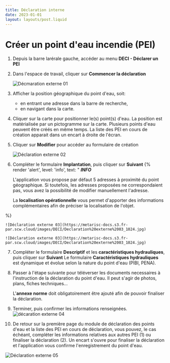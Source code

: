```yaml
---
title: Déclaration interne
date: 2023-01-01
layout: layouts/post.liquid
---
```


# Créer un point d'eau incendie (PEI)

1. Depuis la barre larérale gauche, accéder au menu **DECI - Déclarer un PEI** 
2. Dans l'espace de travail, cliquer sur **Commencer la déclaration**
  
   ![Décmaration externe 01](https://metarisc-docs.s3.fr-par.scw.cloud/images/DECI/Declaration%20externe%2001_1024.jpg)
   
3. Afficher la position géographique du point d'eau, soit:
   -    en entrant une adresse dans la barre de recherche,
   -    en navigant dans la carte.
  

4. Cliquer sur la carte pour positionner le(s) point(s) d'eau. La position est matérialisée par un pictogramme sur la carte. Plusieurs points d'eau peuvent être créés en même temps. La liste des PEI en cours de création apparait dans un encart à droite de l'écran.

5. Cliquer sur **Modifier** pour accéder au formulaire de création

    ![Déclaration externe 02](https://metarisc-docs.s3.fr-par.scw.cloud/images/DECI/Declaration%20externe%2002_1024.jpg)


6. Compléter le formulaire **Implantation**, puis cliquer sur **Suivant**
{%
    render 'alert',
    level: 'info',
    text: "
    **_INFO_**

    L'application vous propose par défaut 5 adresses à proximité du point géographique. Si toutefois, les adresses proposées ne correspondaient pas, vous avez la possibilité de modifier manuellement l'adresse.

    La **localisation opérationnelle** vous permet d'apporter des informations complémentaires afin de préciser la localisation de l'objet.

%}

    ![Déclaration externe 03](https://metarisc-docs.s3.fr-par.scw.cloud/images/DECI/Declaration%20externe%2003_1024.jpg)

    ![Déclaration externe 03](https://metarisc-docs.s3.fr-par.scw.cloud/images/DECI/Declaration%20externe%2003_1024.jpg)


7. Compléter le formulaire **Descriptif** et les **caractéristiques hydrauliques**, puis cliquer sur **Suivant**
    Le formulaire **Caractéristiques hydrauliques** est dynamique et évolue selon la nature du point d'eau (PIBI, PENA).

8.  Passer à l'étape suivante pour téléverser les documents necessaires à l'instruction de la déclaration du point d'eau. Il peut s'agir de photos, plans, fiches techniques... 
    
    L'**annexe norme** doit obligatoirement être ajouté afin de pouvoir finaliser la déclaration. 

9.  Terminer, puis confirmer les informations renseignées.    
![décaration externe 04](https://metarisc-docs.s3.fr-par.scw.cloud/images/DECI/Declaration%20externe%2004_1024.jpg)

10.  De retour sur la première page du module de déclaration des points d'eau et la liste des PEI en cours de déclaration, vous pouvez, le cas échéant, compléter les informations relatives aux autres PEI (1) ou finaliser la déclaration (2). Un encart s'ouvre pour finaliser la déclaration et l'application vous confirme l'enregistrement du point d'eau.

![Déclaration externe 05](https://metarisc-docs.s3.fr-par.scw.cloud/images/DECI/Declaration%20externe%2005_1024.jpg)


